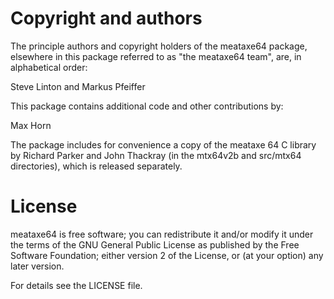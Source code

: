 # Copyright and authors

The principle authors and copyright holders of the meataxe64
package, elsewhere in this package referred to as "the meataxe64
team", are, in alphabetical order:

Steve Linton and
Markus Pfeiffer

This package contains additional code and other contributions by:

Max Horn

The package includes for convenience a copy of the meataxe 64 C library by
Richard Parker and John Thackray (in the mtx64v2b and src/mtx64 directories), which
is released separately.

# License

meataxe64 is free software; you can redistribute it and/or modify
it under the terms of the GNU General Public License as published by the
Free Software Foundation; either version 2 of the License, or (at your
option) any later version.

For details see the LICENSE file.
